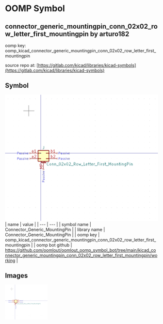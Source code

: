 # OOMP Symbol  
## connector_generic_mountingpin_conn_02x02_row_letter_first_mountingpin  by arturo182  
  
oomp key: oomp_kicad_connector_generic_mountingpin_conn_02x02_row_letter_first_mountingpin  
  
source repo at: [https://gitlab.com/kicad/libraries/kicad-symbols](https://gitlab.com/kicad/libraries/kicad-symbols)  
## Symbol  
  
[![working.png](working_600.png)](working.png)  
| name | value | 
| --- | --- | 
| symbol name | Connector_Generic_MountingPin | 
| library name | Connector_Generic_MountingPin | 
| oomp key | oomp_kicad_connector_generic_mountingpin_conn_02x02_row_letter_first_mountingpin | 
| oomp bot github | https://github.com/oomlout/oomlout_oomp_symbol_bot/tree/main/kicad_connector_generic_mountingpin_conn_02x02_row_letter_first_mountingpin/working | 
## Images  
  
[![working.png](working_140.png)](working.png)  
